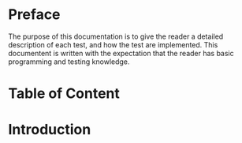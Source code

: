 # Preface
The purpose of this documentation is to give the reader a detailed description of each test, and how the test are implemented. This documentent is written with the expectation that the reader has basic programming and testing knowledge.

# Table of Content

# Introduction
